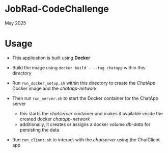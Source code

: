 # JobRad-CodeChallenge
May 2025

# Usage
- This application is built using **Docker**

- Build the image using `docker build . --tag chatapp` within this directory
- Run `run_docker_setup.sh` within this directory to create the *ChatApp* Docker image and the *chatapp-network*
- Then run `run_server.sh` to start the Docker container for the ChatApp server
  - this starts the *chatserver* container and makes it available inside the created docker *chatapp-network*
  - additionally, it creates or assigns a docker volume *db-data* for persisting the data
- Run `run_client.sh` to interact with the *chatserver* using the ChatClient app